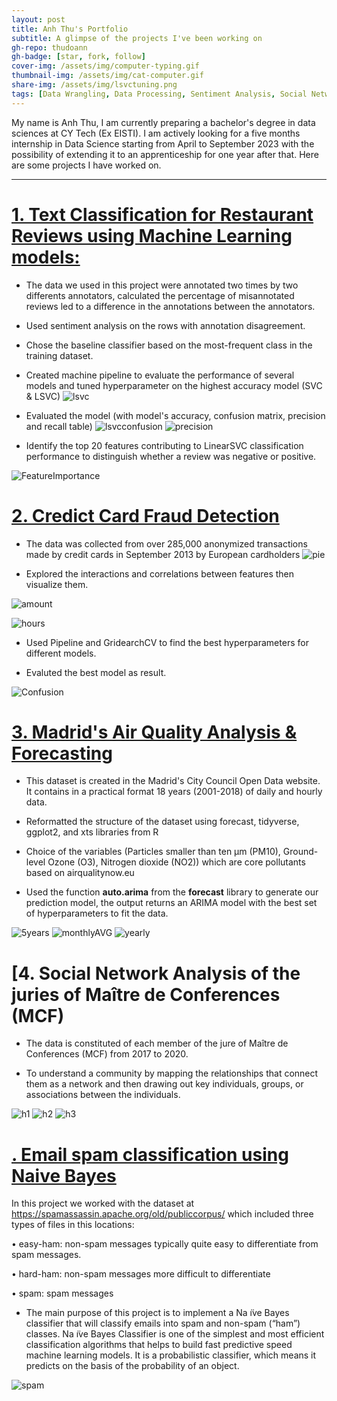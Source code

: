 ```yaml
---
layout: post
title: Anh Thu's Portfolio
subtitle: A glimpse of the projects I've been working on
gh-repo: thudoann
gh-badge: [star, fork, follow]
cover-img: /assets/img/computer-typing.gif
thumbnail-img: /assets/img/cat-computer.gif
share-img: /assets/img/lsvctuning.png
tags: [Data Wrangling, Data Processing, Sentiment Analysis, Social Network Analysis, Machine Learning, Data Visualization, Dimensionality reduction, Time Series]
---
```


My name is Anh Thu, I am currently preparing a bachelor's degree in data sciences at CY Tech (Ex EISTI). I am actively looking for a five months internship in Data Science starting from April to September 2023 with the possibility of extending it to an apprenticeship for one year after that. Here are some projects I have worked on.


---

# [1. Text Classification for Restaurant Reviews using Machine Learning models:](https://github.com/thudoann/Text-Classification-for-Restaurant-Reviews-using-Machine-Learning-models)

* The data we used in this project were annotated two times by two differents annotators, calculated the percentage of misannotated reviews led to a difference in the annotations between the annotators.

* Used sentiment analysis on the rows with annotation disagreement.

* Chose the baseline classifier based on the most-frequent class in the training dataset.

* Created machine pipeline to evaluate the performance of several models and tuned hyperparameter on the highest accuracy model (SVC & LSVC)
![lsvc](https://raw.githubusercontent.com/thudoann/thudoann.github.io/master/assets/img/lsvctuning.png)

* Evaluated the model (with model's accuracy, confusion matrix, precision and recall table)
![lsvcconfusion](https://raw.githubusercontent.com/thudoann/thudoann.github.io/master/assets/img/lsvcconfusion.png)
![precision](https://raw.githubusercontent.com/thudoann/thudoann.github.io/master/assets/img/precisionrecall.png)

* Identify the top 20 features contributing to LinearSVC classification performance to distinguish whether a review was negative or positive.

![FeatureImportance](https://raw.githubusercontent.com/thudoann/thudoann.github.io/master/assets/img/feature_importance.png)


# [2. Credict Card Fraud Detection](https://github.com/thudoann/CreditCardFraudDetection)

* The data was collected from over 285,000 anonymized transactions made by credit cards in September 2013 by European cardholders
![pie](https://raw.githubusercontent.com/thudoann/CreditCardFraudDetection/main/CreditCardFraud_files/figure-html/unnamed-chunk-10-1.png)

* Explored the interactions and correlations between features then visualize them.

![amount](https://raw.githubusercontent.com/thudoann/CreditCardFraudDetection/main/CreditCardFraud_files/figure-html/unnamed-chunk-13-1.png)

![hours](https://raw.githubusercontent.com/thudoann/CreditCardFraudDetection/main/CreditCardFraud_files/figure-html/unnamed-chunk-15-1.png)

* Used Pipeline and GridearchCV to find the best hyperparameters for different models.

* Evaluted the best model as result.

![Confusion](https://raw.githubusercontent.com/thudoann/CreditCardFraudDetection/main/CreditCardFraud_files/figure-html/Screenshot%202022-11-20%20at%2017.24.04.png)


# [3. Madrid's Air Quality Analysis & Forecasting](https://github.com/thudoann/Madrid-Air-Quality-Analysis-Forecasting)

* This dataset is created in the Madrid's City Council Open Data website. It contains in a practical format 18 years (2001-2018) of daily and hourly data.

* Reformatted the structure of the dataset using forecast, tidyverse, ggplot2, and xts libraries from R

* Choice of the variables (Particles smaller than ten μm (PM10), Ground-level Ozone (O3), Nitrogen dioxide (NO2)) which are core pollutants based on airqualitynow.eu

* Used the function **auto.arima** from the **forecast** library to generate our prediction model, the output returns an ARIMA model with the best set of hyperparameters to fit the data.

![5years](https://raw.githubusercontent.com/thudoann/Madrid-Air-Quality-Analysis-Forecasting/main/plots/forecast_5years.png)
![monthlyAVG](https://raw.githubusercontent.com/thudoann/Madrid-Air-Quality-Analysis-Forecasting/main/plots/monthly_AVG.png)
![yearly](https://raw.githubusercontent.com/thudoann/Madrid-Air-Quality-Analysis-Forecasting/main/plots/yearly_MA.png)

# [4. Social Network Analysis of the juries of Maître de Conferences (MCF)


* The data is constituted of each member of the jure of Maître de Conferences (MCF) from 2017 to 2020.

* To understand a community by mapping the relationships that connect them as a network and then drawing out key individuals, groups, or associations between the individuals.

![h1](https://raw.githubusercontent.com/thudoann/SocialNetworkAnalysis/main/Screenshot%202022-11-20%20at%2023.27.02.png)
![h2](https://raw.githubusercontent.com/thudoann/SocialNetworkAnalysis/main/Screenshot%202022-11-20%20at%2023.28.49.png)
![h3](https://github.com/thudoann/SocialNetworkAnalysis/blob/main/Screenshot%202022-11-20%20at%2023.30.08.png)





# [. Email spam classification using Naive Bayes](https://github.com/thudoann/Emails-spam-classification-using-Naive-Bayes/edit/main/README.md)
In this project we worked with the dataset at https://spamassassin.apache.org/old/publiccorpus/ which included three types of files in this locations: 

• easy-ham: non-spam messages typically quite easy to differentiate from spam messages.

• hard-ham: non-spam messages more difficult to differentiate

• spam: spam messages

* The main purpose of this project is to implement a Na ̈ıve Bayes classifier that will classify emails into spam and non-spam (“ham”) classes. Na ̈ıve Bayes Classifier is one of the simplest and most efficient classification algorithms that helps to build fast predictive speed machine learning models. It is a probabilistic classifier, which means it predicts on the basis of the probability of an object.

![spam](https://raw.githubusercontent.com/thudoann/Emails-spam-classification-using-Naive-Bayes/main/easy_spam_mnb_4.png)



